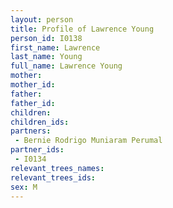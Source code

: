 ```yaml
---
layout: person
title: Profile of Lawrence Young
person_id: I0138
first_name: Lawrence
last_name: Young
full_name: Lawrence Young
mother: 
mother_id: 
father: 
father_id: 
children:
children_ids:
partners:
 - Bernie Rodrigo Muniaram Perumal
partner_ids:
 - I0134
relevant_trees_names:
relevant_trees_ids:
sex: M
---
```



